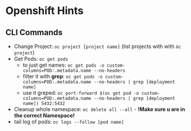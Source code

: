 # Openshift Hints

## CLI Commands

* Change Project: ```oc project [project name]``` (list projects with with ```òc project```)
* Get Pods: ```oc get pods```
  * to just get names: ```oc get pods -o custom-columns=POD:.metadata.name --no-headers```
  * filter it with **grep**: ```oc get pods -o custom-columns=POD:.metadata.name --no-headers | grep [deployment name]```
  * use it greped: ```oc port-forward $(oc get pod -o custom-columns=POD:.metadata.name --no-headers | grep [deployment name]) 5432:5432```
* Cleanup whole namespace: ```oc delete all --all``` - **!Make sure u are in the correct Namespace!**
* tail log of pods: ```oc logs --follow [pod name]```
